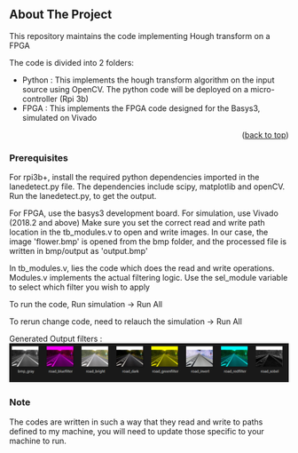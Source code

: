 

<!-- ABOUT THE PROJECT -->
## About The Project


This repository maintains the code implementing Hough transform on a FPGA


The code is divided into 2 folders:
* Python : This implements the hough transform algorithm on the input source using OpenCV. The python code will be deployed on a micro-controller (Rpi 3b)
* FPGA : This implements the FPGA code designed for the Basys3, simulated on Vivado 


<p align="right">(<a href="#readme-top">back to top</a>)</p>

### Prerequisites

For rpi3b+, install the required python dependencies imported in the lanedetect.py file. The dependencies include scipy, matplotlib and openCV.
Run the lanedetect.py, to get the output.

For FPGA, use the basys3 development board. For simulation, use Vivado (2018.2 and above)
Make sure you set the correct read and write path location in the tb_modules.v to open and write images.
In our case, the image 'flower.bmp' is opened from the bmp folder, and the processed file is written in bmp/output as 'output.bmp'


In tb_modules.v, lies the code which does the read and write operations.
Modules.v implements the actual filtering logic.
Use the sel_module variable to select which filter you wish to apply

To run the code, Run simulation -> Run All

To rerun change code, need to relauch the simulation -> Run All 


Generated Output filters :
![alt text](https://github.com/lenixlobo/HoughTransformFPGA/blob/main/FPGA/FiltersComputedOnFPGA.png?raw=true)


### Note

The codes are written in such a way that they read and write to paths defined to my machine, you will need to update those specific to your machine to run.


